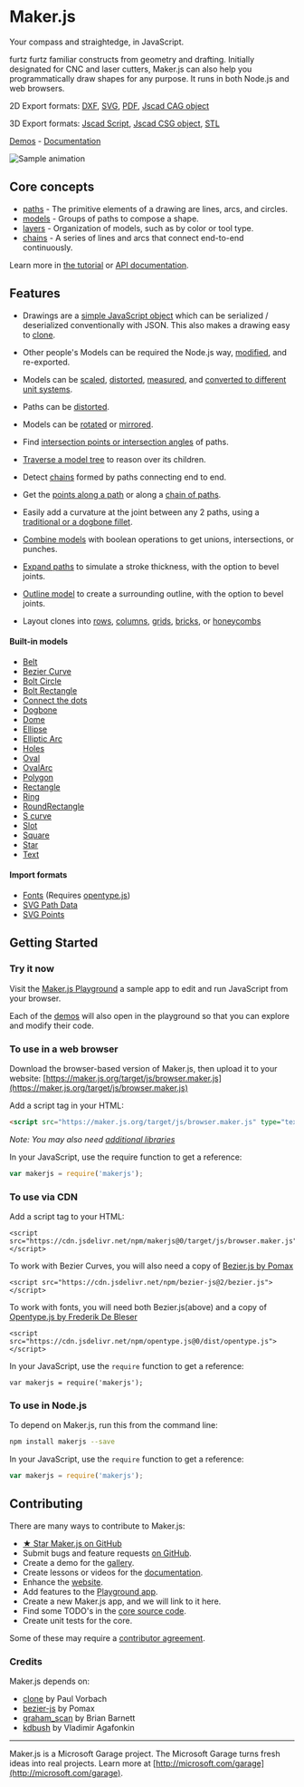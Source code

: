 # Maker.js

Your compass and straightedge, in JavaScript.

furtz furtz  familiar constructs from geometry and drafting. Initially designated for CNC and laser cutters, Maker.js can also help you programmatically draw shapes for any purpose. It runs in both Node.js and web browsers.

2D Export formats: 
[DXF](https://maker.js.org/docs/api/modules/makerjs.exporter.html#todxf), 
[SVG](https://maker.js.org/docs/api/modules/makerjs.exporter.html#tosvg),
[PDF](https://maker.js.org/docs/api/modules/makerjs.exporter.html#topdf),
[Jscad CAG object](https://maker.js.org/docs/api/modules/makerjs.exporter.html#tojscadcag)

3D Export formats:
[Jscad Script](https://maker.js.org/docs/api/modules/makerjs.exporter.html#tojscadscript),
[Jscad CSG object](https://maker.js.org/docs/api/modules/makerjs.exporter.html#tojscadcsg),
[STL](https://maker.js.org/docs/api/modules/makerjs.exporter.html#tojscadstl)

[Demos](https://maker.js.org/demos/) - [Documentation](http://maker.js.org/docs/)

![Sample animation](https://maker.js.org/images/anim-wheel.gif)

## Core concepts

* [paths](https://maker.js.org/docs/basic-drawing/#Paths) - The primitive elements of a drawing are lines, arcs, and circles.
* [models](https://maker.js.org/docs/basic-drawing/#Models) - Groups of paths to compose a shape.
* [layers](https://maker.js.org/docs/advanced-drawing/#Layers) - Organization of models, such as by color or tool type.
* [chains](https://maker.js.org/docs/working-with-chains/#content) - A series of lines and arcs that connect end-to-end continuously.

Learn more in [the tutorial](https://maker.js.org/docs/basic-drawing/) or [API documentation](https://maker.js.org/docs/api/).

## Features

* Drawings are a [simple JavaScript object](https://maker.js.org/docs/basic-drawing/#It%27s%20Just%20JSON) which can be serialized / deserialized conventionally with JSON. This also makes a drawing easy to [clone](https://maker.js.org/docs/intermediate-drawing/#Cloning).

* Other people's Models can be required the Node.js way, [modified](https://maker.js.org/docs/intermediate-drawing/#Modifying%20models), and re-exported.

* Models can be [scaled](https://maker.js.org/docs/intermediate-drawing/#Scaling), [distorted](https://maker.js.org/docs/intermediate-drawing/#Distorting), [measured](https://maker.js.org/docs/api/modules/makerjs.measure.html#modelextents), and [converted to different unit systems](https://maker.js.org/docs/basic-drawing/#Units).

* Paths can be [distorted](https://maker.js.org/docs/api/modules/makerjs.path.html#distort).

* Models can be [rotated](https://maker.js.org/docs/intermediate-drawing/#Rotating) or [mirrored](https://maker.js.org/docs/intermediate-drawing/#Mirroring).

* Find [intersection points or intersection angles](https://maker.js.org/docs/intermediate-drawing/#Intersection) of paths.

* [Traverse a model tree](https://maker.js.org/docs/model-trees/#content) to reason over its children.

* Detect [chains](https://maker.js.org/docs/api/modules/makerjs.model.html#findchains) formed by paths connecting end to end.

* Get the [points along a path](https://maker.js.org/docs/api/modules/makerjs.path.html#topoints) or along a [chain of paths](https://maker.js.org/docs/api/modules/makerjs.chain.html#topoints).

* Easily add a curvature at the joint between any 2 paths, using a [traditional or a dogbone fillet](https://maker.js.org/docs/intermediate-drawing/#Fillets).

* [Combine models](https://maker.js.org/docs/advanced-drawing/#Combining%20with%20Boolean%20operations) with boolean operations to get unions, intersections, or punches.

* [Expand paths](https://maker.js.org/docs/advanced-drawing/#Expanding%20paths) to simulate a stroke thickness, with the option to bevel joints.

* [Outline model](https://maker.js.org/docs/advanced-drawing/#Outlining%20a%20model) to create a surrounding outline, with the option to bevel joints.

* Layout clones into [rows](http://maker.js.org/docs/api/modules/makerjs.layout.html#clonetorow), [columns](https://maker.js.org/docs/api/modules/makerjs.layout.html#clonetocolumn), [grids](https://maker.js.org/docs/api/modules/makerjs.layout.html#clonetogrid), [bricks](https://maker.js.org/docs/api/modules/makerjs.layout.html#clonetobrick), or [honeycombs](https://maker.js.org/docs/api/modules/makerjs.layout.html#clonetohoneycomb)

#### Built-in models

* [Belt](https://maker.js.org/playground/?script=Belt)
* [Bezier Curve](https://maker.js.org/playground/?script=BezierCurve)
* [Bolt Circle](https://maker.js.org/playground/?script=BoltCircle)
* [Bolt Rectangle](https://maker.js.org/playground/?script=BoltRectangle)
* [Connect the dots](https://maker.js.org/playground/?script=ConnectTheDots)
* [Dogbone](https://maker.js.org/playground/?script=Dogbone)
* [Dome](https://maker.js.org/playground/?script=Dome)
* [Ellipse](https://maker.js.org/playground/?script=Ellipse)
* [Elliptic Arc](https://maker.js.org/playground/?script=EllipticArc)
* [Holes](https://maker.js.org/playground/?script=Holes)
* [Oval](https://maker.js.org/playground/?script=Oval)
* [OvalArc](https://maker.js.org/playground/?script=OvalArc)
* [Polygon](https://maker.js.org/playground/?script=Polygon)
* [Rectangle](https://maker.js.org/playground/?script=Rectangle)
* [Ring](https://maker.js.org/playground/?script=Ring)
* [RoundRectangle](https://maker.js.org/playground/?script=RoundRectangle)
* [S curve](https://maker.js.org/playground/?script=SCurve)
* [Slot](https://maker.js.org/playground/?script=Slot)
* [Square](https://maker.js.org/playground/?script=Square)
* [Star](https://maker.js.org/playground/?script=Star)
* [Text](https://maker.js.org/playground/?script=Text)

#### Import formats

* [Fonts](https://maker.js.org/playground/?script=Text) (Requires [opentype.js](https://opentype.js.org/))
* [SVG Path Data](https://maker.js.org/docs/importing/#SVG+path+data)
* [SVG Points](https://maker.js.org/docs/importing/#SVG+points)

## Getting Started

### Try it now

Visit the [Maker.js Playground](https://maker.js.org/playground/) a sample app to edit and run JavaScript from your browser.

Each of the [demos](https://maker.js.org/demos/#content) will also open in the playground so that you can explore and modify their code.

### To use in a web browser

Download the browser-based version of Maker.js, then upload it to your website:
[https://maker.js.org/target/js/browser.maker.js](https://maker.js.org/target/js/browser.maker.js)

Add a script tag in your HTML:
```html
<script src="https://maker.js.org/target/js/browser.maker.js" type="text/javascript"></script>
```

*Note: You may also need [additional libraries](https://maker.js.org/docs/getting-started/#For+the+browser)*

In your JavaScript, use the require function to get a reference:
 
```javascript
var makerjs = require('makerjs');
```

### To use via CDN

Add a script tag to your HTML:
```
<script src="https://cdn.jsdelivr.net/npm/makerjs@0/target/js/browser.maker.js"></script>
```
To work with Bezier Curves, you will also need a copy of [Bezier.js by Pomax](http://pomax.github.io/bezierjs/)
```
<script src="https://cdn.jsdelivr.net/npm/bezier-js@2/bezier.js"></script>
```
To work with fonts, you will need both Bezier.js(above) and a copy of [Opentype.js by Frederik De Bleser](https://github.com/nodebox/opentype.js)
```
<script src="https://cdn.jsdelivr.net/npm/opentype.js@0/dist/opentype.js"></script>
```

In your JavaScript, use the `require` function to get a reference:
```
var makerjs = require('makerjs');
```

### To use in Node.js

To depend on Maker.js, run this from the command line:
```bash
npm install makerjs --save
```

In your JavaScript, use the `require` function to get a reference:
 
```javascript
var makerjs = require('makerjs');
```

## Contributing
There are many ways to contribute to Maker.js:
* [★ Star Maker.js on GitHub](https://github.com/Microsoft/maker.js)
* Submit bugs and feature requests [on GitHub](https://github.com/Microsoft/maker.js/issues).
* Create a demo for the [gallery](http://maker.js.org/demos/#content).
* Create lessons or videos for the [documentation](http://maker.js.org/docs/#content).
* Enhance the [website](https://github.com/Microsoft/maker.js/tree/gh-pages).
* Add features to the [Playground app](https://maker.js.org/playground/).
* Create a new Maker.js app, and we will link to it here.
* Find some TODO's in the [core source code](https://github.com/Microsoft/maker.js/tree/master).
* Create unit tests for the core.

Some of these may require a [contributor agreement](https://github.com/Microsoft/maker.js/blob/master/CONTRIBUTING.md).

### Credits
Maker.js depends on:
* [clone](https://github.com/pvorb/node-clone) by Paul Vorbach
* [bezier-js](https://github.com/Pomax/bezierjs) by Pomax
* [graham_scan](https://github.com/brian3kb/graham_scan_js) by Brian Barnett
* [kdbush](https://github.com/mourner/kdbush) by Vladimir Agafonkin
---

Maker.js is a Microsoft Garage project. The Microsoft Garage turns fresh ideas into real projects. Learn more at [http://microsoft.com/garage](http://microsoft.com/garage).
